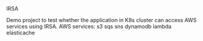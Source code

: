 IRSA

Demo project to test whether the application in K8s cluster can access AWS services using IRSA.
AWS services:
s3
sqs
sns
dynamodb
lambda
elasticache